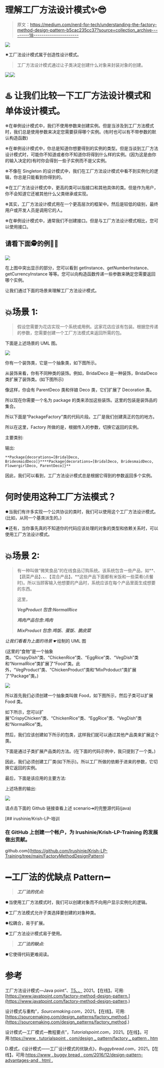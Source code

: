 # 理解工厂方法设计模式✨😎

> 原文：<https://medium.com/nerd-for-tech/understanding-the-factory-method-design-pattern-b5cac235cc37?source=collection_archive---------18----------------------->

![](img/f06e5030cc4884598384fe404b5a55e0.png)

✷工厂法设计模式属于创造性设计模式。

> 工厂方法设计模式通过让子类决定创建什么对象来封装对象的创建。

![](img/d9a4486e428d8af6784fd92d130e63de.png)![](img/2a67c2c36c0f5c95e985c51ae19d0fea.png)

# ♨️ **让我们比较一下工厂方法设计模式和单体设计模式。**

✵在单例设计模式中，我们不使用参数来创建实例。但是当涉及到工厂方法模式时，我们总是使用参数来决定您需要获得哪个实例。(有时也可以有不带参数的默认构造函数)

✵在单例设计模式中，你总是知道你想要得到的实例的类型。但是当谈到工厂方法设计模式时，可能你不知道或者你不知道你将得到什么样的实例。(因为这是由你的输入决定的)有时你会得到一些子实例而不是父实例。

✵不像在 Singleton 的设计模式中，我们在工厂方法设计模式中看不到实例化的逻辑，你总是只能看到你得到的。

✵在工厂方法设计模式中，更高的类可以指接口和其他具体的类。但是作为用户，你不会知道它还被其他什么父类继承或实现。

✵其实，工厂方法设计模式用在一个更高层次的框架中。然后是较低的级别，最终用户或开发人员是调用它的人。

✵在单例设计模式中，通常我们不创建接口。但是与工厂方法设计模式相比，您可以使用接口。

## 请看下面🕵的例子🏼

![](img/feea84eae30f4c31b7638bd8e0655054.png)

在上图中突出显示的部分，您可以看到 getInstance、getNumberInstance、getCurrencyInstance 等等。您可以向构造函数传递一些参数来确定您需要返回哪个实例。

让我们通过下面的场景来理解工厂方法设计模式。

# 💥场景 1:

> 假设您需要为花店实现一个系统或用例。这家花店应该有包装。根据您传递的参数，您需要创建一个工厂方法模式来返回所需的包。

下面是上述场景的 UML 图。

![](img/c776565ef40fa31cf090e0d272526aea.png)

你有一个装饰类，它是一个抽象类，如下图所示。

从装饰来看，你有不同种类的装饰。例如，BridalDeco 是一种装饰，BridalDeco 类扩展了装饰类。(如下图所示)

像这样，你会有 ParentDeco 类和伴娘 Deco 类，它们扩展了 Decoration 类。

所以现在你需要一个名为 package 的类来添加这些装饰。这里的包装是装饰品的集合。

所以下面是“PackageFactory”类的代码片段。工厂是我们创建真正的包的地方。

所以在这里，Factory 所做的是，根据传入的参数，切换它返回的实例。

主要类别:

输出:

```
**Package{decorations=[BridalDeco, BridesmaidDeco]}****Package{decorations=[BridalDeco, BridesmaidDeco, FlowergirlDeco, ParentDeco]}**
```

因此，我们可以看到，工厂方法设计模式总是根据它得到的参数返回多个实例。

# 何时使用这种工厂方法模式？

✹当我们有许多实现一个公共协议的类时，我们可以使用这个工厂方法设计模式。(比如，从同一个基类派生的。)

✹还有，当你事先真的不知道你的代码应该处理的对象的类型和依赖关系时，可以使用工厂方法设计模式。

# 💥场景 2:

> 有一种叫做“微笑食品”的在线食品订购系统。该系统包含一些产品，如**、【蔬菜产品】、**、**、【混合产品】。**这些产品下面都有米饭和一些菜肴(点餐时)。所以当顾客输入他想要的产品时，系统应该在每个产品里面生成想要的东西。
> 
> 这里，
> 
> ***VegProduct 包含:NormalRice***
> 
> ***鸡肉产品包含:鸡肉***
> 
> ***MixProduct 包含:鸡饭、蛋饭、脆皮菜***

*让我们看看为上面的场景* ☛绘制的 UML 图

(这里的“食物”是一个抽象类。“CrispyDish”类、“ChickenRice”类、“EggRice”类、“VegDish”类和“NormalRice”类扩展了“Food”类。此外，“VegProduct”类、“ChickenProduct”类和“MixPrdoduct”类扩展了“Package”类。)

![](img/8ad5ad88ac57aec6dc3a811f77ff7236.png)

所以首先我们必须创建一个抽象类叫做 Food，如下图所示，然后子类可以扩展 Food 类。

如下所示，您可以扩展“CrispyChicken”类、“ChickenRice”类、“EggRice”类、“VegDish”类和“NormalRice”类。

然后，我们应该创建如下所示的包类，这样我们就可以通过其他产品类来扩展这个类。

下面是通过子类扩展产品类的方法。(在下面的代码示例中，我只提到了一个类。)

因此，我们必须创建工厂类(如下所示)。所以工厂所做的依赖于进来的参数，它切换它返回的实例。

最后，下面是该应用的主要方法:

上述场景的输出:

![](img/1eaf05be1b98278627363932a4ff4c93.png)

请点击下面的 Github 链接查看上述 scenario➜的完整源代码(java)

[](https://github.com/Irushinie/Krish-LP-Training/tree/main/FactoryMethodDesignPattern) [## irushinie/Krish-LP-培训

### 在 GitHub 上创建一个帐户，为 Irushinie/Krish-LP-Training 的发展做出贡献。

github.com](https://github.com/Irushinie/Krish-LP-Training/tree/main/FactoryMethodDesignPattern) 

# ➖工厂法的优缺点 Pattern➖

> ***工厂法的优点:***

✹当使用工厂方法模式时，我们可以创建对象而不向用户显示实例化的逻辑。

✹工厂方法模式允许子类选择要创建的对象种类。

✹松耦合，易于扩展。

✹工厂方法设计模式易于使用。

> ***工厂法的缺点:***

✹它使得代码更难阅读。

# 参考

工厂方法设计模式—Java point”、[T5、、](http://www.javatpoint.com,) 2021。【在线】。可用:[https://www.javatpoint.com/factory-method-design-pattern.](https://www.javatpoint.com/factory-method-design-pattern.)

设计模式与重构”，*Sourcemaking.com*，2021。【在线】。可用:[https://sourcemaking.com/design_patterns/factory_method.](https://sourcemaking.com/design_patterns/factory_method.)

设计模式—工厂模式—教程要点”，*Tutorialspoint.com*，2021。【在线】。可用:[https://www . tutorialspoint . com/design _ pattern/factory _ pattern . htm](https://www.tutorialspoint.com/design_pattern/factory_pattern.htm.)

D.模式，《设计模式——工厂设计模式的优缺点》，*Buggybread.com*，2021。【在线】。可用:[https://www . buggy bread . com/2016/12/design-pattern-advantages-and . html .](https://www.buggybread.com/2016/12/design-pattern-advantages-and.html.)